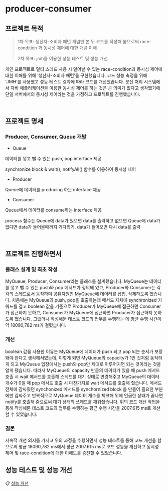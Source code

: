 # producer-consumer
## 프로젝트 목적

> 1차 목표: 생산자-소비자 패턴 개념만 본 뒤 코드를 작성해 봄으로써 race-condition 과 동시성 제어에 대한 개념 이해
>
> 2차 목표: jmh를 이용한 성능 테스트 및 성능 개선

개인 프로젝트로 멀티 스레드 사용 시 일어날 수 있는 race-condition과 동시성 제어에 대한 이해를 위해 ‘생산자-소비자 패턴’을 구현했습니다. 코드 성능 측정을 위해 ‘JMH’를 사용했고 성능 테스트 결과에 따라 코드를 개선했습니다. 분산 처리 시스템에서 자바 애플리케이션을 이용한 동시성 제어를 하는 것은 큰 의미가 없다고 생각했기에 단일 서버에서의 동시성 제어라는 것을 가정하고 프로젝트를 진행했습니다. 



<br>

## 프로젝트 명세
### Producer, Consumer, Queue 개발
- Queue

데이터를 넣고 뺄 수 있는 push, pop interface 제공

synchronize block & wait(), notifyAll() 함수를 이용하여 동시성 제어

- Producer

Queue에 데이터를 producing 하는 interface 제공

- Consumer

Queue에서 데이터를 consume하는 interface 제공

process 함수는 Queue에 data가 있으면 data를 출력하고 없으면 Queue에 data가 없다면 data가 들어올때까지 기다리기. data가 들어오면 다시 data를 출력


<br>

## 프로젝트 진행하면서

### 클래스 설계 및 최초 작성

 MyQueue, Producer, Consumer라는 클래스를 설계했습니다. MyQueue는 데이터를 넣고 뺄 수 있는 push와 pop 메서드가 정의돼 있고, Producer와 Consumer는 각각의 스레드로서 동작하며 공유자원인 MyQueue에 데이터를 삽입, 삭제하도록 했습니다. 
 처음에는 MyQueue의 push, pop을 호출하는데 메서드 자체에 synchronized 키워드를 걸고 boolean 값을 기준으로 Producer가 MyQueue에 접근하면 Consumer가 접근하지 못하고, Consumer가 MyQueue에  접근하면 Producer가 접근하지 못하도록 했습니다. 그랬더니 작성해둔 테스트 코드의 업무를 수행하는 데 평균 수행 시간이 약 18090,782 ms가 걸렸습니다. 

 ### 개선
 
 boolean 값을 사용한 이유는 MyQueue에 데이터가 push 되고 pop 되는 순서가 보장돼야 한다고 생각해서였는데, 이렇게 되면 MyQueue의 capacity가 1인 것처럼 동작하게 되고 MyQueue 입장에서는 push와 pop만 제대로 이루어지면 되는 것이라는 것을 알게 됐습니다. 따라서 MyQueue의 capacity 만큼의 데이터가 있을 때 push 메서드 호출 시 wait 메서드를 호출해 스레드를 대기 상태로 변경해주고 MyQueue의 데이터 개수가 0일 때 pop 메서드 호출 시 마찬가지로 wait 메서드를 호출해 줬습니다. 메서드 전체에 감싸줬던 synchonized 메서드를 synchornized block 을 만들어 필요한 부분에만 감싸주고 반복적으로 MyQueue 데이터 개수를 체크해 위에 언급한 상태가 끝나면 notify를 호출해 줌으로써 대기 상태의 쓰레드를 깨워줬습니다. 위의 코드 개선 작업을 통해 작성해둔 테스트 코드의 업무를 수행하는 평균 수행 시간을 2007.615 ms로 개선할 수 있었습니다.

 ### 결론
 
 지속적 개선 의지를 가지고 위의 과정을 수행하면서 성능 테스트를 통해 코드 개선을 함으로써 평균 18090,782 ms에서 평균 2007.615 ms로 코드 성능을 개선하고 동시성 제어 및 race-condition에 대한 이해도를 증진할 수 있었습니다.



## 성능 테스트 및 성능 개선

:clipboard: [성능 개선](https://www.notion.so/producer-consumer-59d25260c64d4309ac0534bcc108212a)

<br>



